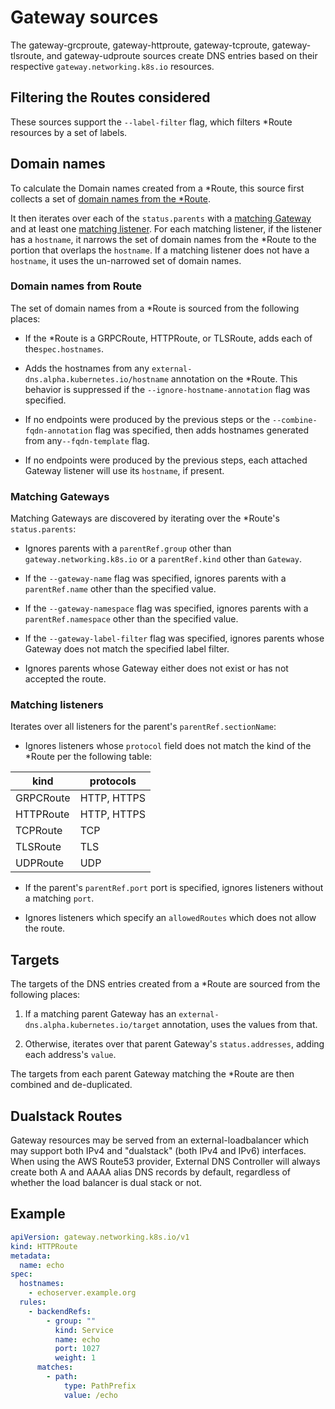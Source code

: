 # Gateway sources

The gateway-grcproute, gateway-httproute, gateway-tcproute, gateway-tlsroute, and gateway-udproute
sources create DNS entries based on their respective `gateway.networking.k8s.io` resources.

## Filtering the Routes considered

These sources support the `--label-filter` flag, which filters \*Route resources
by a set of labels.

## Domain names

To calculate the Domain names created from a *Route, this source first collects a set
of [domain names from the *Route](#domain-names-from-route).

It then iterates over each of the `status.parents` with
a [matching Gateway](#matching-gateways) and at least one [matching listener](#matching-listeners).
For each matching listener, if the
listener has a `hostname`, it narrows the set of domain names from the \*Route to the portion
that overlaps the `hostname`. If a matching listener does not have a `hostname`, it uses
the un-narrowed set of domain names.

### Domain names from Route

The set of domain names from a \*Route is sourced from the following places:

- If the \*Route is a GRPCRoute, HTTPRoute, or TLSRoute, adds each of the`spec.hostnames`.

- Adds the hostnames from any `external-dns.alpha.kubernetes.io/hostname` annotation on the \*Route.
  This behavior is suppressed if the `--ignore-hostname-annotation` flag was specified.

- If no endpoints were produced by the previous steps
  or the `--combine-fqdn-annotation` flag was specified, then adds hostnames
  generated from any`--fqdn-template` flag.

- If no endpoints were produced by the previous steps, each
  attached Gateway listener will use its `hostname`, if present.

### Matching Gateways

Matching Gateways are discovered by iterating over the \*Route's `status.parents`:

- Ignores parents with a `parentRef.group` other than
  `gateway.networking.k8s.io` or a `parentRef.kind` other than `Gateway`.

- If the `--gateway-name` flag was specified, ignores parents with a `parentRef.name` other than the
  specified value.

- If the `--gateway-namespace` flag was specified, ignores parents with a `parentRef.namespace` other
  than the specified value.

- If the `--gateway-label-filter` flag was specified, ignores parents whose Gateway does not match the
  specified label filter.

- Ignores parents whose Gateway either does not exist or has not accepted the route.

### Matching listeners

Iterates over all listeners for the parent's `parentRef.sectionName`:

- Ignores listeners whose `protocol` field does not match the kind of the \*Route per the following table:

| kind      | protocols   |
| --------- | ----------- |
| GRPCRoute | HTTP, HTTPS |
| HTTPRoute | HTTP, HTTPS |
| TCPRoute  | TCP         |
| TLSRoute  | TLS         |
| UDPRoute  | UDP         |

- If the parent's `parentRef.port` port is specified, ignores listeners without a matching `port`.

- Ignores listeners which specify an `allowedRoutes` which does not allow the route.

## Targets

The targets of the DNS entries created from a \*Route are sourced from the following places:

1. If a matching parent Gateway has an `external-dns.alpha.kubernetes.io/target` annotation, uses
   the values from that.

2. Otherwise, iterates over that parent Gateway's `status.addresses`,
   adding each address's `value`.

The targets from each parent Gateway matching the \*Route are then combined and de-duplicated.

## Dualstack Routes

Gateway resources may be served from an external-loadbalancer which may support
both IPv4 and "dualstack" (both IPv4 and IPv6) interfaces. When using the AWS
Route53 provider, External DNS Controller will always create both A and AAAA
alias DNS records by default, regardless of whether the load balancer is dual
stack or not.

## Example

```yaml
apiVersion: gateway.networking.k8s.io/v1
kind: HTTPRoute
metadata:
  name: echo
spec:
  hostnames:
    - echoserver.example.org
  rules:
    - backendRefs:
        - group: ""
          kind: Service
          name: echo
          port: 1027
          weight: 1
      matches:
        - path:
            type: PathPrefix
            value: /echo
```
